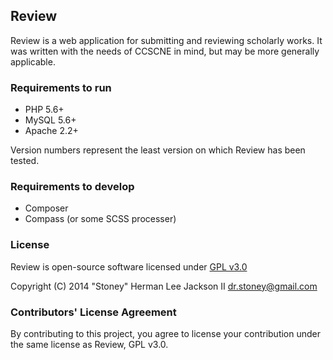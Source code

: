 ## Review

Review is a web application for submitting and reviewing scholarly works.
It was written with the needs of CCSCNE in mind, but may be more generally
applicable.

### Requirements to run

* PHP 5.6+
* MySQL 5.6+
* Apache 2.2+

Version numbers represent the least version on which Review has been tested.

### Requirements to develop

* Composer
* Compass (or some SCSS processer)

### License

Review is open-source software licensed under [GPL v3.0](http://www.gnu.org/copyleft/gpl.html)

Copyright (C) 2014 "Stoney" Herman Lee Jackson II <dr.stoney@gmail.com>

### Contributors' License Agreement

By contributing to this project, you agree to license your contribution under
the same license as Review, GPL v3.0.
